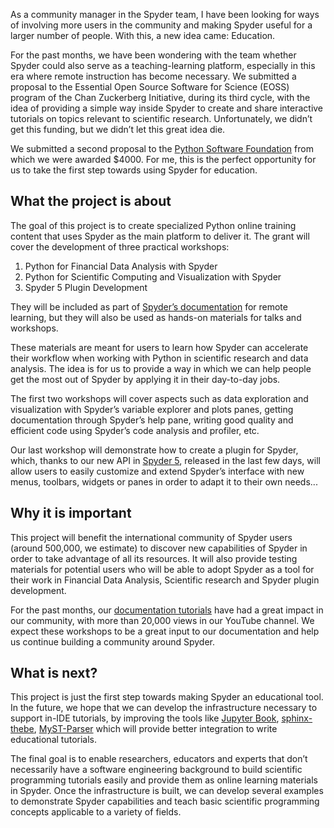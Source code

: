 <!--
.. title: A step towards educating with Spyder 
.. slug: a-step-towards-educating-with-Spyder
.. date: 2021-04-11 08:00:00 UTC-06:00
.. author: Juanita Gomez
.. tags:
.. category:
.. link:
.. description:
.. type: text
-->


As a community manager in the Spyder team, I have been looking for ways of 
involving more users in the community and making Spyder useful for a larger 
number of people. With this, a new idea came: Education.

For the past months, we have been wondering with the team whether Spyder 
could also serve as a teaching-learning platform, especially in this era 
where remote instruction has become necessary. We submitted a proposal to the 
Essential Open Source Software for Science (EOSS) program of the Chan 
Zuckerberg Initiative, during its third cycle, with the idea of providing a 
simple way inside Spyder to create and share interactive tutorials on topics 
relevant to scientific research. Unfortunately, we didn’t get this funding, 
but we didn’t let this great idea die.

<!-- TEASER_END -->

We submitted a second proposal to the [Python Software Foundation](https://www.python.org/psf/) 
from which we were awarded $4000. For me, this is the perfect opportunity for 
us to take the first step towards using Spyder for education.

## What the project is about

The goal of this project is to create specialized Python online training 
content that uses Spyder as the main platform to deliver it. The grant will 
cover the development of three practical workshops:

1. Python for Financial Data Analysis with Spyder
2. Python for Scientific Computing and Visualization with Spyder
3. Spyder 5 Plugin Development
 
They will be included as part of [Spyder’s documentation](https://docs.spyder-ide.org/current/index.html) 
for remote learning, but they will also be used as hands-on materials for talks and workshops. 

These materials are meant for users to learn how Spyder can accelerate their 
workflow when working with Python in scientific research and data analysis. 
The idea is for us to provide a way in which we can help people get the most 
out of Spyder by applying it in their day-to-day jobs.
 
The first two workshops will cover aspects such as data exploration and 
visualization with Spyder’s variable explorer and plots panes, getting 
documentation through Spyder’s help pane, writing good quality and efficient 
code using Spyder’s code analysis and profiler, etc.

Our last workshop will demonstrate how to create a plugin for Spyder, which, 
thanks to our new API in [Spyder 5](https://github.com/spyder-ide/spyder/releases/tag/v5.0.0), 
released in the last few days, will allow users to easily customize and 
extend Spyder’s interface with new menus, toolbars, widgets or panes in order 
to adapt it to their own needs...

## Why it is important

This project will benefit the international community of Spyder users 
(around 500,000, we estimate) to discover new capabilities of Spyder in order 
to take advantage of all its resources. It will also provide testing 
materials for potential users who will be able to adopt Spyder as a tool for 
their work in Financial Data Analysis, Scientific research and Spyder plugin 
development. 

For the past months, our [documentation tutorials](https://youtube.com/playlist?list=PLPonohdiDqg9epClEcXoAPUiK0pN5eRoc) 
have had a great impact in our community, with more than 20,000 views in our 
YouTube channel. We expect these workshops to be a great input to our 
documentation and help us continue building a community around Spyder.

## What is next?

This project is just the first step towards making Spyder an educational 
tool. In the future, we hope that we can develop the infrastructure necessary 
to support in-IDE tutorials, by improving the tools like [Jupyter Book](https://github.com/executablebooks/jupyter-book), 
[sphinx-thebe](https://github.com/executablebooks/sphinx-thebe), [MyST-Parser](https://github.com/executablebooks/MyST-Parser) 
which will provide better integration to write educational tutorials.

The final goal is to enable researchers, educators and experts that don’t 
necessarily have a software engineering background to build scientific 
programming tutorials easily and provide them as online learning materials 
in Spyder. Once the infrastructure is built, we can develop several examples 
to demonstrate Spyder capabilities and teach basic scientific programming 
concepts applicable to a variety of fields.
